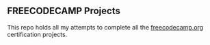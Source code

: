 ## FREECODECAMP Projects
This repo holds all my attempts to complete all the [freecodecamp.org](https://www.freecodecamp.org/learn) certification projects. 